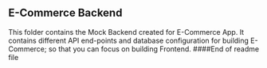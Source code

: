 ## E-Commerce Backend

This folder contains the Mock Backend created for E-Commerce App. It contains different API end-points and database configuration for building E-Commerce; so that you can focus on building Frontend.
####End of readme file
